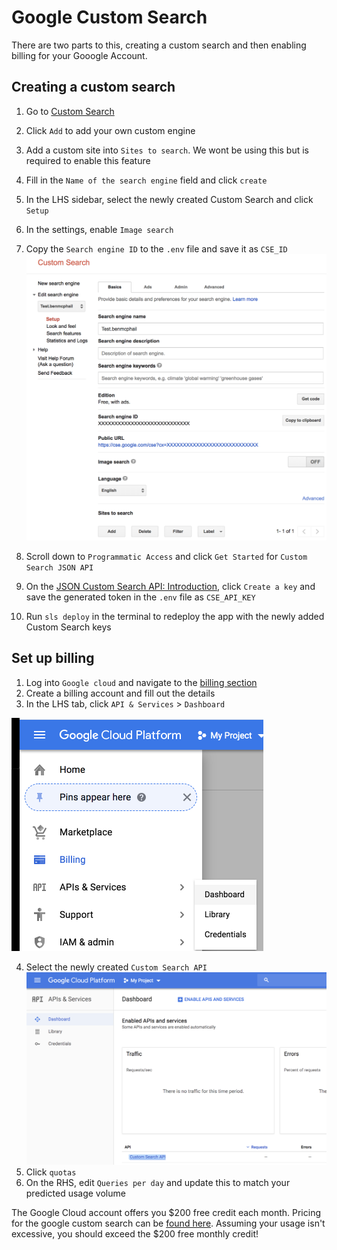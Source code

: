 # Google Custom Search

There are two parts to this, creating a custom search and then enabling billing for your Gooogle Account.

## Creating a custom search

1. Go to [Custom Search](https://cse.google.com/cse/all)
2. Click `Add` to add your own custom engine
3. Add a custom site into `Sites to search`. We wont be using this but is required to enable this feature
4. Fill in the `Name of the search engine` field and click `create`
5. In the LHS sidebar, select the newly created Custom Search and click `Setup`
6. In the settings, enable `Image search`
7. Copy the `Search engine ID` to the `.env` file and save it as `CSE_ID`
![custom search](../.images/custom-search.png)

7. Scroll down to `Programmatic Access` and click `Get Started` for `Custom Search JSON API`
8. On the [JSON Custom Search API: Introduction](https://developers.google.com/custom-search/json-api/v1/introduction), click `Create a key` and save the generated token in the `.env` file as `CSE_API_KEY`
9. Run `sls deploy` in the terminal to redeploy the app with the newly added Custom Search keys


## Set up billing

1. Log into `Google cloud` and navigate to the [billing section](https://console.cloud.google.com/billing)
2. Create a billing account and fill out the details
3. In the LHS tab, click `API & Services` > `Dashboard`

![slack hook](../.images/google-cloud.png)

4. Select the newly created `Custom Search API`
![google custom search](.images/google-custom-search.png)
5. Click `quotas`
6. On the RHS, edit `Queries per day` and update this to match your predicted usage volume

The Google Cloud account offers you $200 free credit each month. Pricing for the google custom search can be [found here](https://developers.google.com/custom-search/json-api/v1/overview#pricing). Assuming your usage isn't excessive, you should exceed the $200 free monthly credit!
